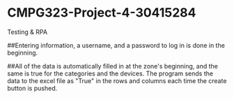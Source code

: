 # CMPG323-Project-4-30415284
Testing &amp; RPA

##Entering information, a username, and a password to log in is done in the beginning.

##All of the data is automatically filled in at the zone's beginning, and the same is true for the categories and the devices. The program sends the data to the excel file as "True" in the rows and columns each time the create button is pushed.
